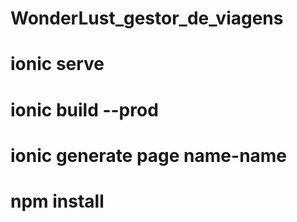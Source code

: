 # WonderLust_gestor_de_viagens
 
# ionic serve

# ionic build --prod

# ionic generate page name-name

# npm install